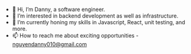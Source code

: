 - 👋 Hi, I’m Danny, a software engineer.
- 👀 I’m interested in backend development as well as infrastructure.
- 🌱 I’m currently honing my skills in Javascript, React, unit testing, and more.
- 📫 How to reach me about exciting opportunities - nguyendanny010@gmail.com

<!---
nguyendanny010/nguyendanny010 is a ✨ special ✨ repository because its `README.md` (this file) appears on your GitHub profile.
You can click the Preview link to take a look at your changes.
--->
